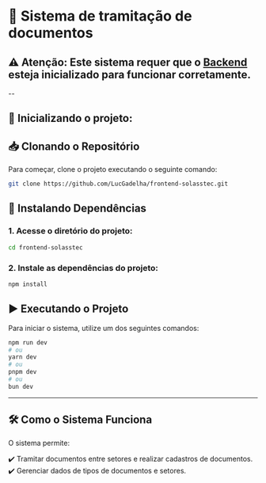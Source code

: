 # 📑 Sistema de tramitação de documentos
## ⚠️ Atenção: Este sistema requer que o [Backend](https://github.com/LucGadelha/backend-solasstec) esteja inicializado para funcionar corretamente.


--

## 🚀 Inicializando o projeto:

## 📥 Clonando o Repositório

Para começar, clone o projeto executando o seguinte comando:

```bash
git clone https://github.com/LucGadelha/frontend-solasstec.git
```


## 📌 Instalando Dependências

### 1. Acesse o diretório do projeto:

```bash
cd frontend-solasstec
```


### 2. Instale as dependências do projeto:

```bash
npm install
```


## ▶️ Executando o Projeto

Para iniciar o sistema, utilize um dos seguintes comandos:

```bash
npm run dev
# ou
yarn dev
# ou
pnpm dev
# ou
bun dev
```

---

## 🛠️ Como o Sistema Funciona

O sistema permite:

✔️ Tramitar documentos entre setores e realizar cadastros de documentos.
✔️ Gerenciar dados de tipos de documentos e setores.